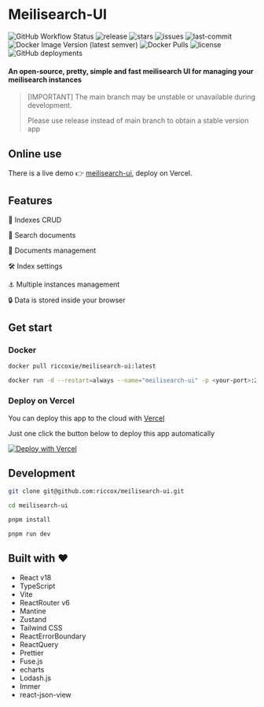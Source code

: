 # Meilisearch-UI

![GitHub Workflow Status](https://img.shields.io/github/workflow/status/riccox/meilisearch-ui/docker-build-release)
![release](https://img.shields.io/github/v/release/riccox/meilisearch-ui?display_name=release)
![stars](https://img.shields.io/github/stars/riccox/meilisearch-ui)
![issues](https://img.shields.io/github/issues/riccox/meilisearch-ui)
![last-commit](https://img.shields.io/github/last-commit/riccox/meilisearch-ui)
![Docker Image Version (latest semver)](https://img.shields.io/docker/v/riccoxie/meilisearch-ui?label=image%20version&sort=semver)
![Docker Pulls](https://img.shields.io/docker/pulls/riccoxie/meilisearch-ui)
![license](https://img.shields.io/github/license/riccox/meilisearch-ui)
![GitHub deployments](https://img.shields.io/github/deployments/riccox/meilisearch-ui/production?label=Vercel&logo=vercel)

#### An open-source, pretty, simple and fast meilisearch UI for managing your meilisearch instances

> [IMPORTANT] The main branch may be unstable or unavailable during development.
>
> Please use release instead of main branch to obtain a stable version app

## Online use

There is a live demo 👉 [meilisearch-ui](https://meilisearch-ui.riccox.com), deploy on Vercel.

## Features

🚀 Indexes CRUD

🔎 Search documents

💪 Documents management

🛠️️ Index settings

⚓ Multiple instances management

🔒 Data is stored inside your browser

## Get start

### Docker

```sh
docker pull riccoxie/meilisearch-ui:latest

docker run -d --restart=always --name="meilisearch-ui" -p <your-port>:24900 riccoxie/meilisearch-ui:latest
```

### Deploy on Vercel

You can deploy this app to the cloud
with [Vercel](https://vercel.com?utm_source=github&utm_medium=readme)

Just one click the button below to deploy this app automatically

[![Deploy with Vercel](https://vercel.com/button)](https://vercel.com/new/clone?repository-url=https%3A%2F%2Fgithub.com%2Friccox%2Fmeilisearch-ui&project-name=meilisearch-ui)

## Development

```sh
git clone git@github.com:riccox/meilisearch-ui.git

cd meilisearch-ui

pnpm install

pnpm run dev
```

## Built with ♥

- React v18
- TypeScript
- Vite
- ReactRouter v6
- Mantine
- Zustand
- Tailwind CSS
- ReactErrorBoundary
- ReactQuery
- Prettier
- Fuse.js
- echarts
- Lodash.js
- Immer
- react-json-view
